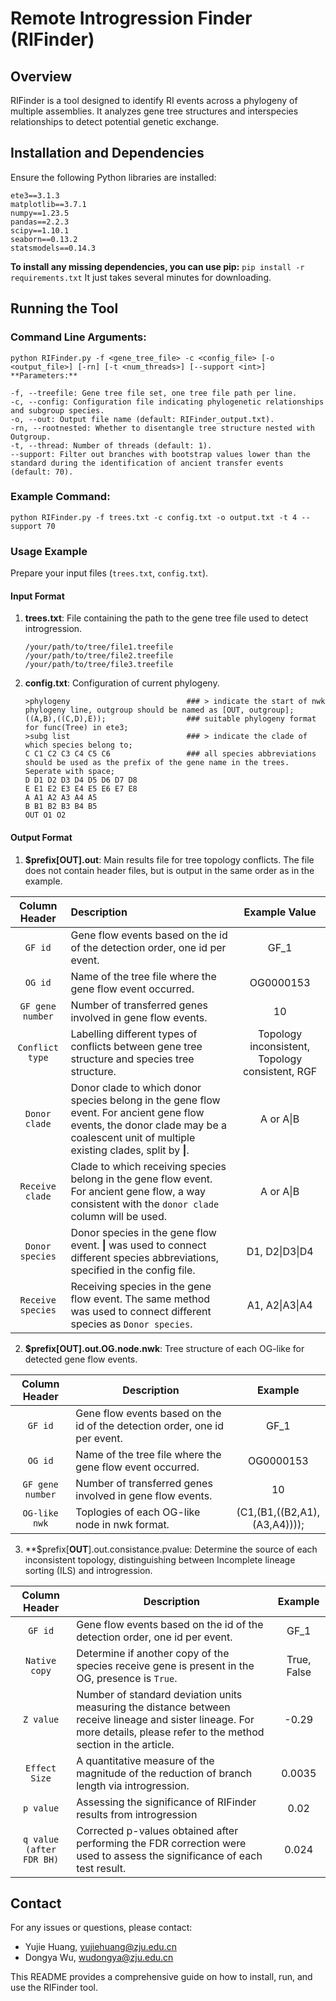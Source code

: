 <!--
 * @Descripttion: 
 * @Author: Ne0tea
 * @version: 
 * @Date: 2024-09-27 11:47:36
 * @LastEditors: Ne0tea
 * @LastEditTime: 2025-02-15 19:45:41
-->
# Remote Introgression Finder (RIFinder)

## Overview
RIFinder is a tool designed to identify RI events across a phylogeny of multiple assemblies. It analyzes gene tree structures and interspecies relationships to detect potential genetic exchange.

## Installation and Dependencies
Ensure the following Python libraries are installed:
```
ete3==3.1.3
matplotlib==3.7.1
numpy==1.23.5
pandas==2.2.3
scipy==1.10.1
seaborn==0.13.2
statsmodels==0.14.3
```
**To install any missing dependencies, you can use pip:**
`pip install -r requirements.txt`
It just takes several minutes for downloading.

## Running the Tool

### Command Line Arguments:
```
python RIFinder.py -f <gene_tree_file> -c <config_file> [-o <output_file>] [-rn] [-t <num_threads>] [--support <int>]
**Parameters:**

-f, --treefile: Gene tree file set, one tree file path per line.
-c, --config: Configuration file indicating phylogenetic relationships and subgroup species.
-o, --out: Output file name (default: RIFinder_output.txt).
-rn, --rootnested: Whether to disentangle tree structure nested with Outgroup.
-t, --thread: Number of threads (default: 1).
--support: Filter out branches with bootstrap values lower than the standard during the identification of ancient transfer events (default: 70).
```
### Example Command:

`python RIFinder.py -f trees.txt -c config.txt -o output.txt -t 4 --support 70`


### Usage Example
Prepare your input files (`trees.txt`, `config.txt`).

#### Input Format

1. **trees.txt**: File containing the path to the gene tree file used to detect introgression.  

    ```
    /your/path/to/tree/file1.treefile
    /your/path/to/tree/file2.treefile
    /your/path/to/tree/file3.treefile
    ```

2. **config.txt**: Configuration of current phylogeny.  

    ```
    >phylogeny							### > indicate the start of nwk phylogeny line, outgroup should be named as [OUT, outgroup];
    ((A,B),((C,D),E));					### suitable phylogeny format for func(Tree) in ete3;
    >subg list							### > indicate the clade of which species belong to;
    C C1 C2 C3 C4 C5 C6 				### all species abbreviations should be used as the prefix of the gene name in the trees. Seperate with space; 
    D D1 D2 D3 D4 D5 D6 D7 D8
    E E1 E2 E3 E4 E5 E6 E7 E8
    A A1 A2 A3 A4 A5
    B B1 B2 B3 B4 B5
    OUT O1 O2
    ```

#### Output Format

1. **$prefix[**OUT**].out**: Main results file for tree topology conflicts. The file does not contain header files, but is output in the same order as in the example.  

| Column Header|Description|Example Value|
|:-----------------:|:--------------------------------------------------------------------------------------------------------------------------------------------------------------------------------------------|:---------------------------------------------:|
| `GF id`| Gene flow events based on the id of the detection order, one id per event.| GF_1|
| `OG id`| Name of the tree file where the gene flow event occurred.| OG0000153|
| `GF gene number`  | Number of transferred genes involved in gene flow events.|10|
| `Conflict type`   | Labelling different types of conflicts between gene tree structure and species tree structure.| Topology inconsistent, Topology consistent, RGF |
| `Donor clade`     | Donor clade to which donor species belong in the gene flow event. For ancient gene flow events, the donor clade may be a coalescent unit of multiple existing clades, split by **\|**. | A or A\|B|
| `Receive clade`   | Clade to which receiving species belong in the gene flow event. For ancient gene flow, a way consistent with the `donor clade` column will be used.| A or A\|B|
| `Donor species`   | Donor species in the gene flow event. **\|** was used to connect different species abbreviations, specified in the config file.| D1, D2\|D3\|D4|
| `Receive species` | Receiving species in the gene flow event. The same method was used to connect different species as `Donor species`.| A1, A2\|A3\|A4|

2. **$prefix[**OUT**].out.OG.node.nwk**: Tree structure of each OG-like for detected gene flow events.  
  

|Column Header|        Description|Example|
|:-----------------:|-------------------------------------------------------------------------------------------------------------------------------------------|:---------------------------------------------:|
| `GF id`| Gene flow events based on the id of the detection order, one id per event.|GF_1|
| `OG id`| Name of the tree file where the gene flow event occurred.| OG0000153|
| `GF gene number`| Number of transferred genes involved in gene flow events.|10|
| `OG-like nwk`   | Toplogies of each OG-like node in nwk format.|(C1,(B1,((B2,A1),(A3,A4))));|

3. **$prefix[**OUT**].out.consistance.pvalue:
Determine the source of each inconsistent topology, distinguishing between Incomplete lineage sorting (ILS) and introgression.  

|Column Header|        Description|Example|
|:-----------------:|-------------------------------------------------------------------------------------------------------------------------------------------|:---------------------------------------------:|
|`GF id`| Gene flow events based on the id of the detection order, one id per event.|GF_1|
|`Native copy`| Determine if another copy of the species receive gene is present in the OG, presence is `True`. |True, False|
|`Z value`| Number of standard deviation units measuring the distance between receive lineage and sister lineage. For more details, please refer to the method section in the article. |-0.29|
| `Effect Size`   |A quantitative measure of the magnitude of the reduction of branch length via introgression. |0.0035|
| `p value`   |Assessing the significance of RIFinder results from introgression |0.02|
| `q value (after FDR BH)`   |Corrected p-values obtained after performing the FDR correction were used to assess the significance of each test result.|0.024|

## Contact
For any issues or questions, please contact:
- Yujie Huang, yujiehuang@zju.edu.cn
- Dongya Wu, wudongya@zju.edu.cn

This README provides a comprehensive guide on how to install, run, and use the RIFinder tool.
